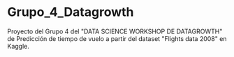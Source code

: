 # Grupo_4_Datagrowth
Proyecto del Grupo 4 del "DATA SCIENCE WORKSHOP DE DATAGROWTH" de Predicción de tiempo de vuelo a partir del dataset "Flights data 2008" en Kaggle.
